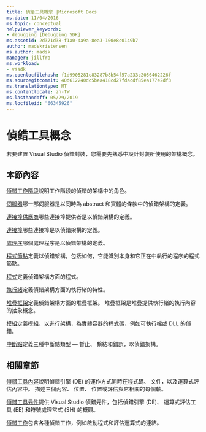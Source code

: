 ```yaml
---
title: 偵錯工具概念 |Microsoft Docs
ms.date: 11/04/2016
ms.topic: conceptual
helpviewer_keywords:
- debugging [Debugging SDK]
ms.assetid: 2d371d38-f1a0-4a9a-8ea3-100e8c0149b7
author: madskristensen
ms.author: madsk
manager: jillfra
ms.workload:
- vssdk
ms.openlocfilehash: f1d9905281c83287b8b54f57a233c2056462226f
ms.sourcegitcommit: 40d612240dc5bea418cd27fdacdf85ea177e2df3
ms.translationtype: MT
ms.contentlocale: zh-TW
ms.lasthandoff: 05/29/2019
ms.locfileid: "66345926"
---
```

# <a name="debugger-concepts"></a>偵錯工具概念
若要建置 Visual Studio 偵錯封裝，您需要先熟悉中設計封裝所使用的架構概念。

## <a name="in-this-section"></a>本節內容
 [偵錯工作階段](../../extensibility/debugger/debug-session.md)說明工作階段的偵錯的架構中的角色。

 [伺服器](../../extensibility/debugger/servers-visual-studio-sdk.md)哪一部伺服器是以同時為 abstract 和實體的條款中的偵錯架構的定義。

 [連接埠供應商](../../extensibility/debugger/port-suppliers.md)哪些連接埠提供者是以偵錯架構的定義。

 [連接埠](../../extensibility/debugger/ports.md)哪些連接埠是以偵錯架構的定義。

 [處理序](../../extensibility/debugger/processes.md)哪個處理程序是以偵錯架構的定義。

 [程式節點](../../extensibility/debugger/program-nodes.md)定義以偵錯架構，包括如何，它能識別本身和它正在中執行的程序的程式節點。

 [程式](../../extensibility/debugger/programs.md)定義偵錯架構方面的程式。

 [執行緒](../../extensibility/debugger/threads.md)定義偵錯架構方面的執行緒的特性。

 [堆疊框架](../../extensibility/debugger/stack-frames.md)定義偵錯架構方面的堆疊框架。 堆疊框架是堆疊提供執行緒的執行內容的抽象概念。

 [模組](../../extensibility/debugger/modules.md)定義模組，以進行架構，為實體容器的程式碼，例如可執行檔或 DLL 的偵錯。

 [中斷點](../../extensibility/debugger/breakpoints-visual-studio-sdk.md)定義三種中斷點類型 — 暫止、 繫結和錯誤，以偵錯架構。

## <a name="related-sections"></a>相關章節
 [偵錯工具內容](../../extensibility/debugger/debugger-contexts.md)說明偵錯引擎 (DE) 的運作方式同時在程式碼、 文件，以及運算式評估內容中。 描述三個內容、 位置、 位置或評估與它相關的每個軸。

 [偵錯工具元件](../../extensibility/debugger/debugger-components.md)提供 Visual Studio 偵錯元件，包括偵錯引擎 (DE)、 運算式評估工具 (EE) 和符號處理常式 (SH) 的概觀。

 [偵錯工作](../../extensibility/debugger/debugging-tasks.md)包含各種偵錯工作，例如啟動程式和評估運算式的連結。